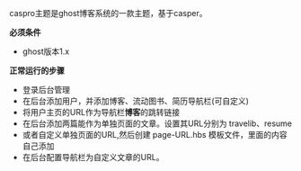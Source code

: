caspro主题是ghost博客系统的一款主题，基于casper。

**必须条件**
- ghost版本1.x

**正常运行的步骤**

- 登录后台管理
- 在后台添加用户，并添加博客、流动图书、简历导航栏(可自定义)
- 将用户主页的URL作为导航栏**博客**的跳转链接
- 在后台添加两篇能作为单独页面的文章。设置其URL分别为 travelib、resume
- 或者自定义单独页面的URL,然后创建 page-URL.hbs 模板文件，里面的内容自己添加
- 在后台配置导航栏为自定义文章的URL。